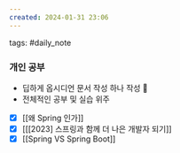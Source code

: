```yaml
---  
created: 2024-01-31 23:06  
---  
```

tags: #daily_note  
  
### 개인 공부
- 딥하게 옵시디언 문서 작성 하나 작성 🧐
- 전체적인 공부 및 실습 위주
- [x] [[왜 Spring 인가]]
- [x] [[[2023] 스프링과 함께 더 나은 개발자 되기]]
- [x] [[Spring VS Spring Boot]]
